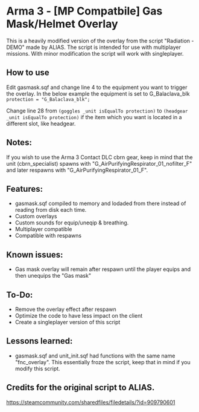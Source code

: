 # Arma 3 - [MP Compatbile] Gas Mask/Helmet Overlay
This is a heavily modified version of the overlay from the script "Radiation - DEMO" made by ALIAS.
The script is intended for use with multiplayer missions. With minor modification the script will work with singleplayer.

## How to use
Edit gasmask.sqf and change line 4 to the equipment you want to trigger the overlay.
In the below example the equipment is set to G_Balaclava_blk
`protection = "G_Balaclava_blk";` 

Change line 28  from `(goggles _unit isEqualTo protection)` to `(headgear _unit isEqualTo protection)` if the item which you want is located in a different slot, like headgear.

## Notes:
If you wish to use the Arma 3 Contact DLC cbrn gear, keep in mind that the unit (cbrn_specialist) spawns with "G_AirPurifyingRespirator_01_nofilter_F" and later respawns with "G_AirPurifyingRespirator_01_F".


## Features:
* gasmask.sqf compiled to memory and lodaded from there instead of reading from disk each time.
* Custom overlays
* Custom sounds for equip/uneqip & breathing.
* Multiplayer compatible
* Compatible with respawns



## Known issues:
* Gas mask overlay will remain after respawn until the player equips and then unequips the "Gas mask"

## To-Do:
* Remove the overlay effect after respawn
* Optimize the code to have less impact on the client
* Create a singleplayer version of this script

## Lessons learned:
* gasmask.sqf and unit_init.sqf had functions with the same name "fnc_overlay". This essentially froze the script, keep that in mind if you modify this script.

## Credits for the original script to ALIAS.
https://steamcommunity.com/sharedfiles/filedetails/?id=909790601
